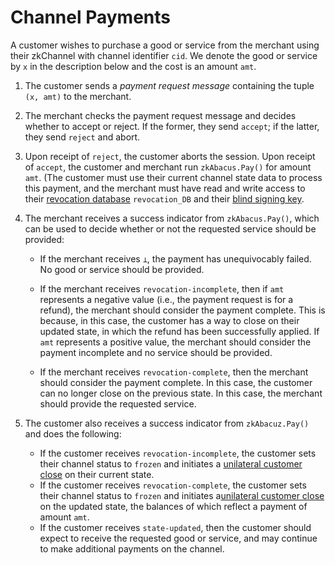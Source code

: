 # Channel Payments

A customer wishes to purchase a good or service from the merchant using their zkChannel with channel identifier `cid`. We denote the good or service by `x` in the description below and the cost is an amount `amt`.

1. The customer sends a _payment request message_ containing the tuple `(x, amt)` to the merchant.
2. The merchant checks the payment request message and decides whether to accept or reject. If the former, they send `accept`; if the latter, they send `reject` and abort.
3. Upon receipt of `reject`, the customer aborts the session. Upon receipt of `accept`, the customer and merchant run `zkAbacus.Pay()` for amount `amt`. (The customer must use their current channel state data to process this payment, and the merchant must have read and write access to their [revocation database](1-setup.md#Revocation-database-initialization) `revocation_DB` and their [blind signing key](1-setup.md#Blind-signing-key-generation).


4. The merchant receives a success indicator from `zkAbacus.Pay()`, which can be used to decide whether or not the requested service should be provided:

    * If the merchant receives `⊥`, the payment has unequivocably failed. No good or service should be provided.

    * If the merchant receives `revocation-incomplete`, then if `amt` represents a negative value (i.e., the payment request is for a refund), the merchant should consider the payment complete. This is because, in this case, the customer has a way to close on their updated state, in which the refund has been successfully applied. If `amt` represents a positive value, the merchant should consider the payment incomplete and no service should be provided.

	* If the merchant receives `revocation-complete`, then the merchant should consider the payment complete. In this case, the customer can no longer close on the previous state. In this case, the merchant should provide the requested service.


5. The customer also receives a success indicator from `zkAbacuz.Pay()` and does the following:
    * If the customer receives `revocation-incomplete`, the customer sets their channel status to `frozen` and initiates a [unilateral customer close](4-channel-closure.md##unilateral-customer-close) on their current state.
    * If the customer receives `revocation-complete`, the customer sets their channel status to `frozen` and initiates a[unilateral customer close](4-channel-closure.md#unilateral-customer-close) on the updated state, the balances of which reflect a payment of amount `amt`.
    * If the customer receives `state-updated`, then the customer should expect to receive the requested good or service, and may continue to make additional payments on the channel.
